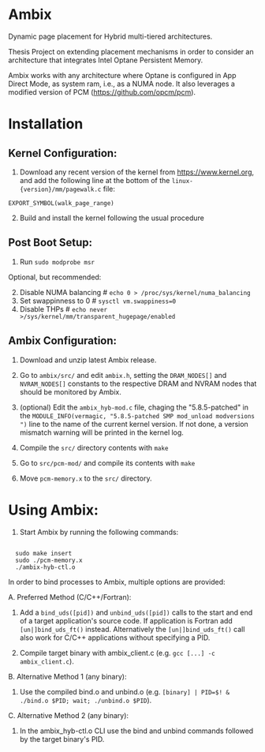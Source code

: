 # Ambix
Dynamic page placement for Hybrid multi-tiered architectures.

Thesis Project on extending placement mechanisms in order to consider an architecture that integrates Intel Optane Persistent Memory.

Ambix works with any architecture where Optane is configured in App Direct Mode, as system ram, i.e., as a NUMA node.
It also leverages a modified version of PCM (https://github.com/opcm/pcm).

# Installation

## Kernel Configuration:
  1. Download any recent version of the kernel from https://www.kernel.org, and add the following line at the bottom of the ```linux-{version}/mm/pagewalk.c``` file:
  ```
  EXPORT_SYMBOL(walk_page_range)
  ```
  2. Build and install the kernel following the usual procedure

## Post Boot Setup:
  1. Run ```sudo modprobe msr```
  
  Optional, but recommended:
  
  2. Disable NUMA balancing # `echo 0 > /proc/sys/kernel/numa_balancing`
  3. Set swappinness to 0 # `sysctl vm.swappiness=0`
  4. Disable THPs # `echo never >/sys/kernel/mm/transparent_hugepage/enabled`

## Ambix Configuration:
  1. Download and unzip latest Ambix release.
  2. Go to ```ambix/src/``` and edit ```ambix.h```, setting the ```DRAM_NODES[]``` and ```NVRAM_NODES[]``` constants to the respective DRAM and NVRAM nodes that should be monitored by Ambix.
  3. (optional) Edit the ```ambix_hyb-mod.c``` file, chaging the "5.8.5-patched" in the ```MODULE_INFO(vermagic, "5.8.5-patched SMP mod_unload modversions ")``` line to the name of the current kernel version. If not done, a version mismatch warning will be printed in the kernel log.
  4. Compile the ```src/``` directory contents with ```make```
  
  7. Go to ```src/pcm-mod/``` and compile its contents with ```make```
  8. Move ```pcm-memory.x``` to the ```src/``` directory.

# Using Ambix:

1. Start Ambix by running the following commands:
  ```
  
    sudo make insert
    sudo ./pcm-memory.x
    ./ambix-hyb-ctl.o

  ```

 In order to bind processes to Ambix, multiple options are provided:

  A. Preferred Method (C/C++/Fortran):
  
  1. Add a ```bind_uds([pid])``` and ```unbind_uds([pid])``` calls to the start and end of a target application's source code. If application is Fortran add          ```[un|]bind_uds_ft()``` instead. Alternatively the ```[un|]bind_uds_ft()``` call also work for C/C++ applications without specifying a PID.

  2. Compile target binary with ambix_client.c (e.g. ```gcc [...] -c ambix_client.c```).

  B. Alternative Method 1 (any binary):
  1. Use the compiled bind.o and unbind.o (e.g. ```[binary] | PID=$! & ./bind.o $PID; wait; ./unbind.o $PID```).
    
  C. Alternative Method 2 (any binary):
  1. In the ambix_hyb-ctl.o CLI use the bind and unbind commands followed by the target binary's PID.
